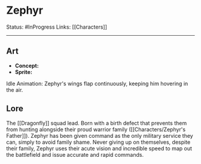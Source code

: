 # Zephyr
Status: #InProgress
Links: [[Characters]] 
___
## Art
- **Concept:**
- **Sprite:**

Idle Animation: Zephyr's wings flap continuously, keeping him hovering in the air.

## Lore
The [[Dragonfly]] squad lead. Born with a birth defect that prevents them from hunting alongside their proud warrior family ([[Characters/Zephyr's Father]]). Zephyr has been given command as the only military service they can, simply to avoid family shame. Never giving up on themselves, despite their family, Zephyr uses their acute vision and incredible speed to map out the battlefield and issue accurate and rapid commands.